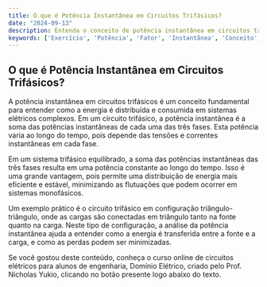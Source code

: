 ```yaml
---
title: O que é Potência Instantânea em Circuitos Trifásicos?
date: "2024-09-13"
description: Entenda o conceito de potência instantânea em circuitos trifásicos e sua importância na engenharia elétrica.
keywords: ['Exercício', 'Potência', 'Fator', 'Instantânea', 'Conceito', 'Exemplo', 'Triângulo-Triângulo']
---
```


## O que é Potência Instantânea em Circuitos Trifásicos?

A potência instantânea em circuitos trifásicos é um conceito fundamental para entender como a energia é distribuída e consumida em sistemas elétricos complexos. Em um circuito trifásico, a potência instantânea é a soma das potências instantâneas de cada uma das três fases. Esta potência varia ao longo do tempo, pois depende das tensões e correntes instantâneas em cada fase.

Em um sistema trifásico equilibrado, a soma das potências instantâneas das três fases resulta em uma potência constante ao longo do tempo. Isso é uma grande vantagem, pois permite uma distribuição de energia mais eficiente e estável, minimizando as flutuações que podem ocorrer em sistemas monofásicos.

Um exemplo prático é o circuito trifásico em configuração triângulo-triângulo, onde as cargas são conectadas em triângulo tanto na fonte quanto na carga. Neste tipo de configuração, a análise da potência instantânea ajuda a entender como a energia é transferida entre a fonte e a carga, e como as perdas podem ser minimizadas.

Se você gostou deste conteúdo, conheça o curso online de circuitos elétricos para alunos de engenharia, Domínio Elétrico, criado pelo Prof. Nicholas Yukio, clicando no botão presente logo abaixo do texto.